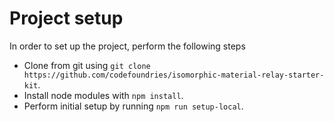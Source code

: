# Project setup

In order to set up the project, perform the following steps

* Clone from git using `git clone https://github.com/codefoundries/isomorphic-material-relay-starter-kit`.
* Install node modules with `npm install`.
* Perform initial setup by running `npm run setup-local`.
